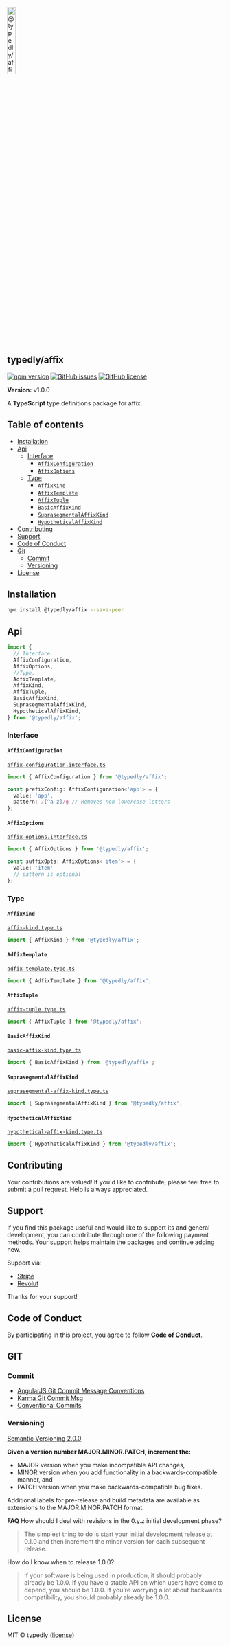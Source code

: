 
<a href="https://www.typescriptlang.org/">
  <img
    src="https://avatars.githubusercontent.com/u/189665258?s=400&u=712e292bae048947d1f7d2020d7d38875c40e63a&v=4"
    width="20%"
    title="@typedly/affix - A collection of TypeScript packages for precise, type-safe development."
  />
</a>

## typedly/affix

<!-- npm badge -->
[![npm version][typedly-npm-badge-svg]][typedly-npm-badge]
[![GitHub issues][typedly-badge-issues]][typedly-issues]
[![GitHub license][typedly-badge-license]][typedly-license]

**Version:** v1.0.0

A **TypeScript** type definitions package for affix.

## Table of contents

- [Installation](#installation)
- [Api](#api)
  - [Interface](#interface)
    - [`AffixConfiguration`](#affixconfiguration)
    - [`AffixOptions`](#affixoptions)
  - [Type](#type)
    - [`AffixKind`](#affixkind)
    - [`AffixTemplate`](#affixtemplate)
    - [`AffixTuple`](#affixtuple)
    - [`BasicAffixKind`](#basicaffixkind)
    - [`SuprasegmentalAffixKind`](#suprasegmentalaffixkind)
    - [`HypotheticalAffixKind`](#hypotheticalaffixkind)
- [Contributing](#contributing)
- [Support](#support)
- [Code of Conduct](#code-of-conduct)
- [Git](#git)
  - [Commit](#commit)
  - [Versioning](#versioning)
- [License](#license)

## Installation

```bash
npm install @typedly/affix --save-peer
```

## Api

```typescript
import {
  // Interface.
  AffixConfiguration,
  AffixOptions,
  //Type.
  AdfixTemplate,
  AffixKind,
  AffixTuple,
  BasicAffixKind,
  SuprasegmentalAffixKind,
  HypotheticalAffixKind,
} from '@typedly/affix';
```

### Interface

#### `AffixConfiguration`

[`affix-configuration.interface.ts`](https://github.com/typedly/affix/blob/main/src/interface/affix-configuration.interface.ts)

```typescript
import { AffixConfiguration } from '@typedly/affix';

const prefixConfig: AffixConfiguration<'app'> = {
  value: 'app',
  pattern: /[^a-z]/g // Removes non-lowercase letters
};
```

#### `AffixOptions`

[`affix-options.interface.ts`](https://github.com/typedly/affix/blob/main/src/interface/affix-options.interface.ts)

```typescript
import { AffixOptions } from '@typedly/affix';

const suffixOpts: AffixOptions<'item'> = {
  value: 'item'
  // pattern is optional
};
```

### Type

#### `AffixKind`

[`affix-kind.type.ts`](https://github.com/typedly/affix/blob/main/src/type/affix-kind.type.ts)

```typescript
import { AffixKind } from '@typedly/affix';
```

#### `AdfixTemplate`

[`adfix-template.type.ts`](https://github.com/typedly/affix/blob/main/src/type/adfix-template.type.ts)

```typescript
import { AdfixTemplate } from '@typedly/affix';
```

#### `AffixTuple`

[`affix-tuple.type.ts`](https://github.com/typedly/affix/blob/main/src/type/affix-tuple.type.ts)

```typescript
import { AffixTuple } from '@typedly/affix';
```

#### `BasicAffixKind`

[`basic-affix-kind.type.ts`](https://github.com/typedly/affix/blob/main/src/type/basic-affix-kind.type.ts)

```typescript
import { BasicAffixKind } from '@typedly/affix';
```

#### `SuprasegmentalAffixKind`

[`suprasegmental-affix-kind.type.ts`](https://github.com/typedly/affix/blob/main/src/type/suprasegmental-affix-kind.type.ts)

```typescript
import { SuprasegmentalAffixKind } from '@typedly/affix';
```

#### `HypotheticalAffixKind`

[`hypothetical-affix-kind.type.ts`](https://github.com/typedly/affix/blob/main/src/type/hypothetical-affix-kind.type.ts)

```typescript
import { HypotheticalAffixKind } from '@typedly/affix';
```

## Contributing

Your contributions are valued! If you'd like to contribute, please feel free to submit a pull request. Help is always appreciated.

## Support

If you find this package useful and would like to support its and general development, you can contribute through one of the following payment methods. Your support helps maintain the packages and continue adding new.

Support via:

- [Stripe](https://donate.stripe.com/dR614hfDZcJE3wAcMM)
- [Revolut](https://checkout.revolut.com/pay/048b10a3-0e10-42c8-a917-e3e9cb4c8e29)

Thanks for your support!

## Code of Conduct

By participating in this project, you agree to follow **[Code of Conduct](https://www.contributor-covenant.org/version/2/1/code_of_conduct/)**.

## GIT

### Commit

- [AngularJS Git Commit Message Conventions][git-commit-angular]
- [Karma Git Commit Msg][git-commit-karma]
- [Conventional Commits][git-commit-conventional]

### Versioning

[Semantic Versioning 2.0.0][git-semver]

**Given a version number MAJOR.MINOR.PATCH, increment the:**

- MAJOR version when you make incompatible API changes,
- MINOR version when you add functionality in a backwards-compatible manner, and
- PATCH version when you make backwards-compatible bug fixes.

Additional labels for pre-release and build metadata are available as extensions to the MAJOR.MINOR.PATCH format.

**FAQ**
How should I deal with revisions in the 0.y.z initial development phase?

> The simplest thing to do is start your initial development release at 0.1.0 and then increment the minor version for each subsequent release.

How do I know when to release 1.0.0?

> If your software is being used in production, it should probably already be 1.0.0. If you have a stable API on which users have come to depend, you should be 1.0.0. If you’re worrying a lot about backwards compatibility, you should probably already be 1.0.0.

## License

MIT © typedly ([license][typedly-license])

<!-- This package: typedly  -->
  <!-- GitHub: badges -->
  [typedly-badge-issues]: https://img.shields.io/github/issues/typedly/affix
  [typedly-badge-forks]: https://img.shields.io/github/forks/typedly/affix
  [typedly-badge-stars]: https://img.shields.io/github/stars/typedly/affix
  [typedly-badge-license]: https://img.shields.io/github/license/typedly/affix
  <!-- GitHub: badges links -->
  [typedly-issues]: https://github.com/typedly/affix/issues
  [typedly-forks]: https://github.com/typedly/affix/network
  [typedly-license]: https://github.com/typedly/affix/blob/master/LICENSE
  [typedly-stars]: https://github.com/typedly/affix/stargazers
<!-- This package -->

<!-- Package: typedly -->
  <!-- npm -->
  [typedly-npm-badge-svg]: https://badge.fury.io/js/@typedly%2Faffix.svg
  [typedly-npm-badge]: https://badge.fury.io/js/@typedly%2Faffix

<!-- GIT -->
[git-semver]: http://semver.org/

<!-- GIT: commit -->
[git-commit-angular]: https://gist.github.com/stephenparish/9941e89d80e2bc58a153
[git-commit-karma]: http://karma-runner.github.io/0.10/dev/git-commit-msg.html
[git-commit-conventional]: https://www.conventionalcommits.org/en/v1.0.0/
